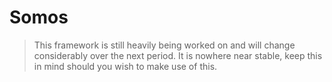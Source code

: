 Somos
=====

> This framework is still heavily being worked on and will change considerably over the next period.
> It is nowhere near stable, keep this in mind should you wish to make use of this.